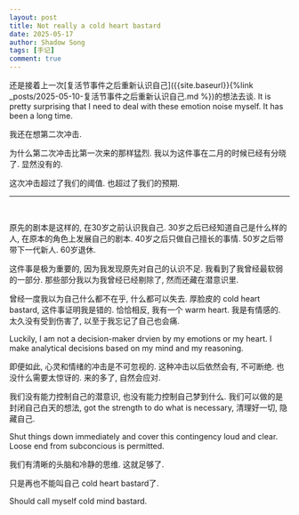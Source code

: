 ```yaml
---
layout: post
title: Not really a cold heart bastard
date: 2025-05-17
author: Shadow Song
tags: [手记]
comment: true
---
```


还是接着上一次[复活节事件之后重新认识自己]({{site.baseurl}}{%link _posts/2025-05-10-复活节事件之后重新认识自己.md %})的想法去谈.  It is pretty surprising that I need to deal with these emotion noise myself. It has been a long time. 

我还在想第二次冲击. 

为什么第二次冲击比第一次来的那样猛烈. 我以为这件事在二月的时候已经有分晓了. 显然没有的. 

这次冲击超过了我们的阈值. 也超过了我们的预期. 

---

<br>

原先的剧本是这样的, 在30岁之前认识我自己.  30岁之后已经知道自己是什么样的人, 在原本的角色上发展自己的剧本. 40岁之后只做自己擅长的事情. 50岁之后带带下一代新人. 60岁退休. 

这件事是极为重要的, 因为我发现原先对自己的认识不足. 我看到了我曾经最软弱的一部分. 那些部分我以为我曾经已经剔除了, 然而还藏在潜意识里. 


曾经一度我以为自己什么都不在乎, 什么都可以失去.  厚脸皮的 cold heart bastard, 这件事证明我是错的. 恰恰相反, 我有一个 warm heart.  我是有情感的. 太久没有受到伤害了, 以至于我忘记了自己也会痛. 

Luckily, I am not a decision-maker drvien by my emotions or my heart. I make analytical decisions based on my mind and my reasoning. 

即便如此, 心灵和情绪的冲击是不可忽视的. 这种冲击以后依然会有, 不可断绝. 也没什么需要太惊讶的.  来的多了, 自然会应对. 

我们没有能力控制自己的潜意识, 也没有能力控制自己梦到什么.  我们可以做的是封闭自己白天的想法, got the strength to do what is necessary, 清理好一切, 隐藏自己. 

Shut things down immediately and cover this contingency loud and clear.  Loose end from subconcious is permitted. 

我们有清晰的头脑和冷静的思维. 这就足够了. 

只是再也不能叫自己 cold heart bastard了. 

Should call myself cold mind bastard. 